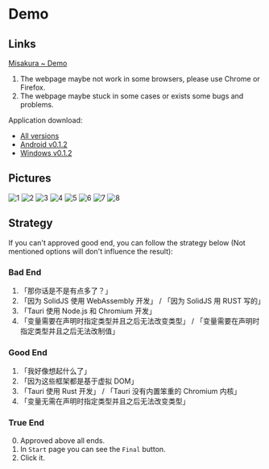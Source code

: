 # Demo

## Links

<!-- markdownlint-disable-next-line -->
<a href="/demo.html" target="_blank">Misakura ~ Demo</a>

1. The webpage maybe not work in some browsers, please use Chrome or Firefox.
2. The webpage maybe stuck in some cases or exists some bugs and problems.

Application download:

- [All versions](http://39.105.169.71:5244/AvgJS%7CMisakura)
- [Android v0.1.2](http://39.105.169.71:5244/d/AvgJS%7CMisakura/Misakura~Demo_0.1.2.apk?sign=2msSaoN9n6Q27-2ssv3RMRfJeUenPQRxZG9zTn-64Vs=:0)
- [Windows v0.1.2](http://39.105.169.71:5244/d/AvgJS%7CMisakura/Misakura~Demo%20v0.1.2.exe?sign=KyDdFkaLRTiySxb47vwOwZ0vm2_A5XxS2W8VKaiwBTU=:0)

## Pictures

![1](https://pic.imgdb.cn/item/66d975a8d9c307b7e99d4956.png)
![2](https://pic.imgdb.cn/item/66d975a8d9c307b7e99d47d5.png)
![3](https://pic.imgdb.cn/item/66d975a9d9c307b7e99d4be1.png)
![4](https://pic.imgdb.cn/item/66d975bed9c307b7e99d8999.png)
![5](https://pic.imgdb.cn/item/66d975bed9c307b7e99d89d2.png)
![6](https://pic.imgdb.cn/item/66d975bdd9c307b7e99d88e6.png)
![7](https://pic.imgdb.cn/item/66d975a8d9c307b7e99d4a8f.png)
![8](https://pic.imgdb.cn/item/66d975a7d9c307b7e99d4613.png)

## Strategy

If you can't approved good end, you can follow the strategy below (Not mentioned options will don't influence the result):

### Bad End

1. 「那你话是不是有点多了？」
2. 「因为 SolidJS 使用 WebAssembly 开发」 / 「因为 SolidJS 用 RUST 写的」
3. 「Tauri 使用 Node.js 和 Chromium 开发」
4. 「变量需要在声明时指定类型并且之后无法改变类型」 / 「变量需要在声明时指定类型并且之后无法改制值」

### Good End

1. 「我好像想起什么了」
2. 「因为这些框架都是基于虚拟 DOM」
3. 「Tauri 使用 Rust 开发」 / 「Tauri 没有内置笨重的 Chromium 内核」
4. 「变量无需在声明时指定类型并且之后无法改变类型」

### True End

0. Approved above all ends.
1. In `Start` page you can see the `Final` button.
2. Click it.
